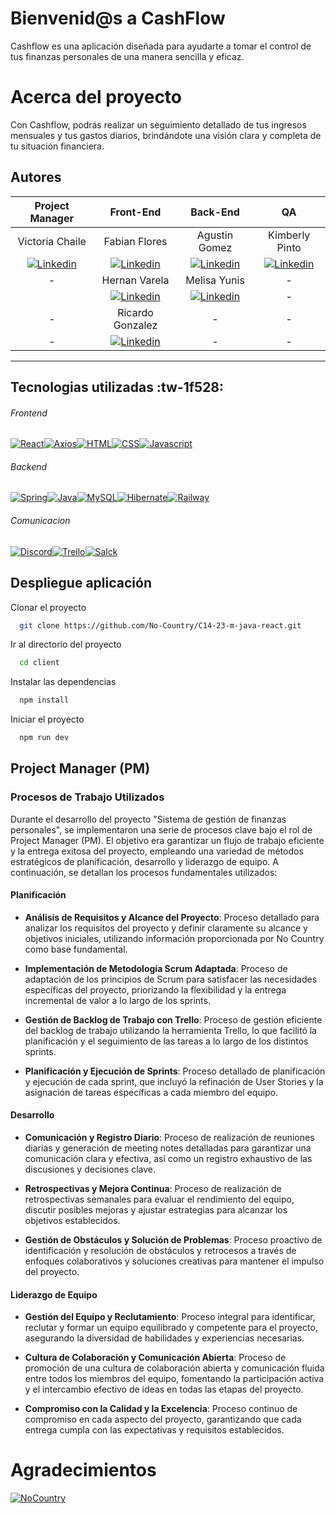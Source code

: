 
# Bienvenid@s a CashFlow

Cashflow es una aplicación diseñada para ayudarte a tomar el control de tus finanzas personales de una manera sencilla y eficaz.
# Acerca del proyecto
Con Cashflow, podrás realizar un seguimiento detallado de tus ingresos mensuales y tus gastos diarios, brindándote una visión clara y completa de tu situación financiera.

## Autores
| Project Manager  |  Front-End |  Back-End | QA  |
| :------------: | :------------: | :------------: | :------------: |
| Victoria Chaile  | Fabian Flores  | Agustin Gomez  |  Kimberly Pinto |
|  [![Linkedin](https://camo.githubusercontent.com/c84e7f0c3e81ef0d91e678a2edeaad1667506bada33d7dd9c1078271bbc09fd3/68747470733a2f2f696d672e736869656c64732e696f2f62616467652f6c696e6b6564696e2532302d2532333030373742352e7376673f7374796c653d666f722d7468652d6261646765266c6f676f3d6c696e6b6564696e266c6f676f436f6c6f723d7768697465 "Linkedin")](https://www.linkedin.com/in/victoria-agustina-chaile/ "Linkedin") | [![Linkedin](https://camo.githubusercontent.com/c84e7f0c3e81ef0d91e678a2edeaad1667506bada33d7dd9c1078271bbc09fd3/68747470733a2f2f696d672e736869656c64732e696f2f62616467652f6c696e6b6564696e2532302d2532333030373742352e7376673f7374796c653d666f722d7468652d6261646765266c6f676f3d6c696e6b6564696e266c6f676f436f6c6f723d7768697465 "Linkedin")](https://www.linkedin.com/in/lFavian "Linkedin")  | [![Linkedin](https://camo.githubusercontent.com/c84e7f0c3e81ef0d91e678a2edeaad1667506bada33d7dd9c1078271bbc09fd3/68747470733a2f2f696d672e736869656c64732e696f2f62616467652f6c696e6b6564696e2532302d2532333030373742352e7376673f7374796c653d666f722d7468652d6261646765266c6f676f3d6c696e6b6564696e266c6f676f436f6c6f723d7768697465 "Linkedin")](https://www.linkedin.com/in/agustin-gomez-develop/ "Linkedin")  | [![Linkedin](https://camo.githubusercontent.com/c84e7f0c3e81ef0d91e678a2edeaad1667506bada33d7dd9c1078271bbc09fd3/68747470733a2f2f696d672e736869656c64732e696f2f62616467652f6c696e6b6564696e2532302d2532333030373742352e7376673f7374796c653d666f722d7468652d6261646765266c6f676f3d6c696e6b6564696e266c6f676f436f6c6f723d7768697465 "Linkedin")](https://www.linkedin.com/in/kimberly-pinto-perales/ "Linkedin")  |
| -  | Hernan Varela  |  Melisa Yunis | -  |
|   | [![Linkedin](https://camo.githubusercontent.com/c84e7f0c3e81ef0d91e678a2edeaad1667506bada33d7dd9c1078271bbc09fd3/68747470733a2f2f696d672e736869656c64732e696f2f62616467652f6c696e6b6564696e2532302d2532333030373742352e7376673f7374796c653d666f722d7468652d6261646765266c6f676f3d6c696e6b6564696e266c6f676f436f6c6f723d7768697465 "Linkedin")]("Linkedin")  |  [![Linkedin](https://camo.githubusercontent.com/c84e7f0c3e81ef0d91e678a2edeaad1667506bada33d7dd9c1078271bbc09fd3/68747470733a2f2f696d672e736869656c64732e696f2f62616467652f6c696e6b6564696e2532302d2532333030373742352e7376673f7374796c653d666f722d7468652d6261646765266c6f676f3d6c696e6b6564696e266c6f676f436f6c6f723d7768697465 "Linkedin")](https://www.linkedin.com/in/melisa-yunis-a536a8254/ "Linkedin") | -  |
| -  | Ricardo Gonzalez  | -  | -  |
| -  | [![Linkedin](https://camo.githubusercontent.com/c84e7f0c3e81ef0d91e678a2edeaad1667506bada33d7dd9c1078271bbc09fd3/68747470733a2f2f696d672e736869656c64732e696f2f62616467652f6c696e6b6564696e2532302d2532333030373742352e7376673f7374796c653d666f722d7468652d6261646765266c6f676f3d6c696e6b6564696e266c6f676f436f6c6f723d7768697465 "Linkedin")](https://www.linkedin.com/in/ricardoagustingonzalez/)  |  - |  - |

------------


## Tecnologias utilizadas  :tw-1f528:
###### Frontend
[![React](https://camo.githubusercontent.com/67a01fa7cf337616274f39c070a11638f2e65720e414ef55b8dd3f9c2a803b2a/68747470733a2f2f696d672e736869656c64732e696f2f7374617469632f76313f7374796c653d666f722d7468652d6261646765266d6573736167653d526561637426636f6c6f723d323232323232266c6f676f3d5265616374266c6f676f436f6c6f723d363144414642266c6162656c3d "React")](http://https://camo.githubusercontent.com/67a01fa7cf337616274f39c070a11638f2e65720e414ef55b8dd3f9c2a803b2a/68747470733a2f2f696d672e736869656c64732e696f2f7374617469632f76313f7374796c653d666f722d7468652d6261646765266d6573736167653d526561637426636f6c6f723d323232323232266c6f676f3d5265616374266c6f676f436f6c6f723d363144414642266c6162656c3d "React")[![Axios](https://camo.githubusercontent.com/712a78d57db5916cf4a80d76867fbab1bb06201568ba09018ca417640b213958/68747470733a2f2f696d672e736869656c64732e696f2f62616467652f4178696f732d3541323945342e7376673f7374796c653d666f722d7468652d6261646765266c6f676f3d4178696f73266c6f676f436f6c6f723d7768697465 "Axios")](http://https://camo.githubusercontent.com/712a78d57db5916cf4a80d76867fbab1bb06201568ba09018ca417640b213958/68747470733a2f2f696d672e736869656c64732e696f2f62616467652f4178696f732d3541323945342e7376673f7374796c653d666f722d7468652d6261646765266c6f676f3d4178696f73266c6f676f436f6c6f723d7768697465 "Axios")[![HTML](https://camo.githubusercontent.com/9ac77b8c6d4f478ec288b4b0aa1d73f2634ed63b89123e554502006ba6cf1105/68747470733a2f2f696d672e736869656c64732e696f2f62616467652f48544d4c2d4533344632363f7374796c653d666f722d7468652d6261646765266c6f676f3d48544d4c35266c6f676f436f6c6f723d7768697465 "HTML")](http://https://camo.githubusercontent.com/9ac77b8c6d4f478ec288b4b0aa1d73f2634ed63b89123e554502006ba6cf1105/68747470733a2f2f696d672e736869656c64732e696f2f62616467652f48544d4c2d4533344632363f7374796c653d666f722d7468652d6261646765266c6f676f3d48544d4c35266c6f676f436f6c6f723d7768697465 "HTML")[![CSS](https://camo.githubusercontent.com/395bcd1fa353e86f422e5f01abf3260b8c76720be050e5f4688ab7fc7634f50f/68747470733a2f2f696d672e736869656c64732e696f2f62616467652f4353532d3135373242363f7374796c653d666f722d7468652d6261646765266c6f676f3d63737333266c6f676f436f6c6f723d7768697465 "CSS")](http://https://camo.githubusercontent.com/395bcd1fa353e86f422e5f01abf3260b8c76720be050e5f4688ab7fc7634f50f/68747470733a2f2f696d672e736869656c64732e696f2f62616467652f4353532d3135373242363f7374796c653d666f722d7468652d6261646765266c6f676f3d63737333266c6f676f436f6c6f723d7768697465 "CSS")[![Javascript](https://camo.githubusercontent.com/9d07c04bdd98c662d5df9d4e1cc1de8446ffeaebca330feb161f1fb8e1188204/68747470733a2f2f696d672e736869656c64732e696f2f62616467652f4a6176615363726970742d4637444631453f7374796c653d666f722d7468652d6261646765266c6f676f3d6a617661736372697074266c6f676f436f6c6f723d626c61636b "Javascript")](http://https://camo.githubusercontent.com/9d07c04bdd98c662d5df9d4e1cc1de8446ffeaebca330feb161f1fb8e1188204/68747470733a2f2f696d672e736869656c64732e696f2f62616467652f4a6176615363726970742d4637444631453f7374796c653d666f722d7468652d6261646765266c6f676f3d6a617661736372697074266c6f676f436f6c6f723d626c61636b "Javascript")

###### Backend
[![Spring](https://camo.githubusercontent.com/4bde567a4772f994f22418e4505a1ac8dc6e6219100251aa79b7279e02c8bb07/68747470733a2f2f696d672e736869656c64732e696f2f62616467652f537072696e672d3644423333463f7374796c653d666f722d7468652d6261646765266c6f676f3d737072696e67266c6f676f436f6c6f723d7768697465 "Spring")](http://https://camo.githubusercontent.com/4bde567a4772f994f22418e4505a1ac8dc6e6219100251aa79b7279e02c8bb07/68747470733a2f2f696d672e736869656c64732e696f2f62616467652f537072696e672d3644423333463f7374796c653d666f722d7468652d6261646765266c6f676f3d737072696e67266c6f676f436f6c6f723d7768697465 "Spring")[![Java](https://camo.githubusercontent.com/771cc18a712bf9edb0925a86164c34b0d803c4d9177dd4467eff7b777109c723/68747470733a2f2f696d672e736869656c64732e696f2f62616467652f4a6176612d4544384230303f7374796c653d666f722d7468652d6261646765266c6f676f3d6a617661266c6f676f436f6c6f723d7768697465 "Java")](http://https://camo.githubusercontent.com/771cc18a712bf9edb0925a86164c34b0d803c4d9177dd4467eff7b777109c723/68747470733a2f2f696d672e736869656c64732e696f2f62616467652f4a6176612d4544384230303f7374796c653d666f722d7468652d6261646765266c6f676f3d6a617661266c6f676f436f6c6f723d7768697465 "Java")[![MySQL](https://camo.githubusercontent.com/a4a4a017a5d519d7c4ce2a3cd3d2194fb7af4b1ca424850784565007c2acc7d8/68747470733a2f2f696d672e736869656c64732e696f2f62616467652f4d7953514c2d3030354338343f7374796c653d666f722d7468652d6261646765266c6f676f3d6d7973716c266c6f676f436f6c6f723d7768697465 "MySQL")](http://https://camo.githubusercontent.com/a4a4a017a5d519d7c4ce2a3cd3d2194fb7af4b1ca424850784565007c2acc7d8/68747470733a2f2f696d672e736869656c64732e696f2f62616467652f4d7953514c2d3030354338343f7374796c653d666f722d7468652d6261646765266c6f676f3d6d7973716c266c6f676f436f6c6f723d7768697465 "MySQL")[![Hibernate](https://camo.githubusercontent.com/770dc0d5bff8e3849434d5559707f1f515ba5c33b4f42f654aaa67889cb00d90/68747470733a2f2f696d672e736869656c64732e696f2f62616467652f48696265726e6174652d3539363636433f7374796c653d666f722d7468652d6261646765266c6f676f3d48696265726e617465266c6f676f436f6c6f723d7768697465 "Hibernate")](http://https://camo.githubusercontent.com/770dc0d5bff8e3849434d5559707f1f515ba5c33b4f42f654aaa67889cb00d90/68747470733a2f2f696d672e736869656c64732e696f2f62616467652f48696265726e6174652d3539363636433f7374796c653d666f722d7468652d6261646765266c6f676f3d48696265726e617465266c6f676f436f6c6f723d7768697465 "Hibernate")[![Railway](https://camo.githubusercontent.com/27fd2defd0e1fb56d6d5b7e997101928e55a42feb3dff2a128ada7e5dcbec10d/68747470733a2f2f696d672e736869656c64732e696f2f62616467652f5261696c7761792d3030303f7374796c653d666f722d7468652d6261646765266c6f676f3d7261696c776179266c6f676f436f6c6f723d7768697465266c6162656c436f6c6f723d626c61636b26636f6c6f723d626c61636b "Railway")](http://https://camo.githubusercontent.com/27fd2defd0e1fb56d6d5b7e997101928e55a42feb3dff2a128ada7e5dcbec10d/68747470733a2f2f696d672e736869656c64732e696f2f62616467652f5261696c7761792d3030303f7374796c653d666f722d7468652d6261646765266c6f676f3d7261696c776179266c6f676f436f6c6f723d7768697465266c6162656c436f6c6f723d626c61636b26636f6c6f723d626c61636b "Railway")
###### Comunicacion
[![Discord](https://camo.githubusercontent.com/3e6fcad456b4e9a4e5c0df16197bced1e1f3c4c3cd7ab604278437ba60a4c433/68747470733a2f2f696d672e736869656c64732e696f2f62616467652f446973636f72642d3538363546323f7374796c653d666f722d7468652d6261646765266c6f676f3d446973636f7264266c6f676f436f6c6f723d666666 "Discord")](http://https://camo.githubusercontent.com/3e6fcad456b4e9a4e5c0df16197bced1e1f3c4c3cd7ab604278437ba60a4c433/68747470733a2f2f696d672e736869656c64732e696f2f62616467652f446973636f72642d3538363546323f7374796c653d666f722d7468652d6261646765266c6f676f3d446973636f7264266c6f676f436f6c6f723d666666 "Discord")[![Trello](https://camo.githubusercontent.com/c1beb87b0a599523faf963ed1e2ba60c615dd5e899bd33bdaeead9e2fd94010c/68747470733a2f2f696d672e736869656c64732e696f2f62616467652f5472656c6c6f2d3039354544383f7374796c653d666f722d7468652d6261646765266c6f676f3d5472656c6c6f266c6f676f436f6c6f723d666666 "Trello")](http://https://camo.githubusercontent.com/c1beb87b0a599523faf963ed1e2ba60c615dd5e899bd33bdaeead9e2fd94010c/68747470733a2f2f696d672e736869656c64732e696f2f62616467652f5472656c6c6f2d3039354544383f7374796c653d666f722d7468652d6261646765266c6f676f3d5472656c6c6f266c6f676f436f6c6f723d666666 "Trello")[![Salck](https://camo.githubusercontent.com/870d2945e15dde83583f64ea1f3f4471702e45bf30fa884412da74cb7731ae42/68747470733a2f2f696d672e736869656c64732e696f2f62616467652f536c61636b2d3441313534423f7374796c653d666f722d7468652d6261646765266c6f676f3d736c61636b266c6f676f436f6c6f723d7768697465 "Salck")](http://https://camo.githubusercontent.com/870d2945e15dde83583f64ea1f3f4471702e45bf30fa884412da74cb7731ae42/68747470733a2f2f696d672e736869656c64732e696f2f62616467652f536c61636b2d3441313534423f7374796c653d666f722d7468652d6261646765266c6f676f3d736c61636b266c6f676f436f6c6f723d7768697465 "Salck")
## Despliegue aplicación
Clonar el proyecto

```bash
  git clone https://github.com/No-Country/C14-23-m-java-react.git
```

Ir al directorio del proyecto

```bash
  cd client
```

Instalar las dependencias

```bash
  npm install
```

Iniciar el proyecto

```bash
  npm run dev
```
## Project Manager (PM)
### Procesos de Trabajo Utilizados

Durante el desarrollo del proyecto "Sistema de gestión de finanzas personales", se implementaron una serie de procesos clave bajo el rol de Project Manager (PM). El objetivo era garantizar un flujo de trabajo eficiente y la entrega exitosa del proyecto, empleando una variedad de métodos estratégicos de planificación, desarrollo y liderazgo de equipo. A continuación, se detallan los procesos fundamentales utilizados:

#### Planificación

- **Análisis de Requisitos y Alcance del Proyecto**: Proceso detallado para analizar los requisitos del proyecto y definir claramente su alcance y objetivos iniciales, utilizando información proporcionada por No Country como base fundamental.

- **Implementación de Metodología Scrum Adaptada**: Proceso de adaptación de los principios de Scrum para satisfacer las necesidades específicas del proyecto, priorizando la flexibilidad y la entrega incremental de valor a lo largo de los sprints.

- **Gestión de Backlog de Trabajo con Trello**: Proceso de gestión eficiente del backlog de trabajo utilizando la herramienta Trello, lo que facilitó la planificación y el seguimiento de las tareas a lo largo de los distintos sprints.

- **Planificación y Ejecución de Sprints**: Proceso detallado de planificación y ejecución de cada sprint, que incluyó la refinación de User Stories y la asignación de tareas específicas a cada miembro del equipo.

#### Desarrollo

- **Comunicación y Registro Diario**: Proceso de realización de reuniones diarias y generación de meeting notes detalladas para garantizar una comunicación clara y efectiva, así como un registro exhaustivo de las discusiones y decisiones clave.

- **Retrospectivas y Mejora Continua**: Proceso de realización de retrospectivas semanales para evaluar el rendimiento del equipo, discutir posibles mejoras y ajustar estrategias para alcanzar los objetivos establecidos.

- **Gestión de Obstáculos y Solución de Problemas**: Proceso proactivo de identificación y resolución de obstáculos y retrocesos a través de enfoques colaborativos y soluciones creativas para mantener el impulso del proyecto.

#### Liderazgo de Equipo

- **Gestión del Equipo y Reclutamiento**: Proceso integral para identificar, reclutar y formar un equipo equilibrado y competente para el proyecto, asegurando la diversidad de habilidades y experiencias necesarias.

- **Cultura de Colaboración y Comunicación Abierta**: Proceso de promoción de una cultura de colaboración abierta y comunicación fluida entre todos los miembros del equipo, fomentando la participación activa y el intercambio efectivo de ideas en todas las etapas del proyecto.

- **Compromiso con la Calidad y la Excelencia**: Proceso continuo de compromiso en cada aspecto del proyecto, garantizando que cada entrega cumpla con las expectativas y requisitos establecidos.

# Agradecimientos
[![NoCountry](https://camo.githubusercontent.com/de23137451a85a0d6a7bb65035d170bccd59f46b1ce444e803a5ff739fd32545/68747470733a2f2f656e637279707465642d74626e302e677374617469632e636f6d2f696d616765733f713d74626e3a414e643947635173756b594233484c39304c537759765f524952324f324f6c43563853626b7832654e4876386e52764f75384c313646784c51306e507a59303277515f424a4f66515a7726757371703d434155 "NoCountry")](http://https://camo.githubusercontent.com/de23137451a85a0d6a7bb65035d170bccd59f46b1ce444e803a5ff739fd32545/68747470733a2f2f656e637279707465642d74626e302e677374617469632e636f6d2f696d616765733f713d74626e3a414e643947635173756b594233484c39304c537759765f524952324f324f6c43563853626b7832654e4876386e52764f75384c313646784c51306e507a59303277515f424a4f66515a7726757371703d434155 "NoCountry")
